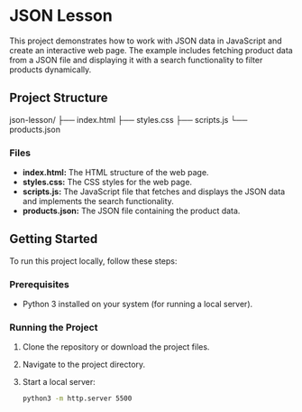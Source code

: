 # JSON Lesson

This project demonstrates how to work with JSON data in JavaScript and create an interactive web page. The example includes fetching product data from a JSON file and displaying it with a search functionality to filter products dynamically.

## Project Structure
json-lesson/
├── index.html
├── styles.css
├── scripts.js
└── products.json

### Files

- **index.html:** The HTML structure of the web page.
- **styles.css:** The CSS styles for the web page.
- **scripts.js:** The JavaScript file that fetches and displays the JSON data and implements the search functionality.
- **products.json:** The JSON file containing the product data.

## Getting Started

To run this project locally, follow these steps:

### Prerequisites

- Python 3 installed on your system (for running a local server).

### Running the Project

1. Clone the repository or download the project files.

2. Navigate to the project directory.

3. Start a local server:

   ```bash
   python3 -m http.server 5500

